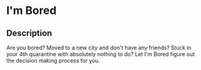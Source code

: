 # I'm Bored

## Description
Are you bored? Moved to a new city and don't have any friends? Stuck in your 4th quarantine with absolutely nothing to do? Let I'm Bored figure out the decision making process for you. 